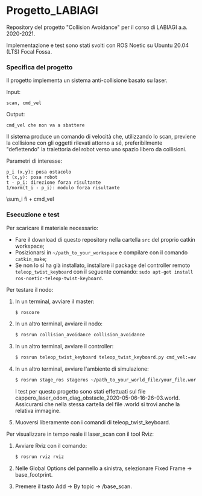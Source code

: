 # Progetto_LABIAGI

Repository del progetto "Collision Avoidance" per il corso di LABIAGI a.a. 2020-2021.

Implementazione e test sono stati svolti con ROS Noetic su Ubuntu 20.04 (LTS) Focal Fossa.

### Specifica del progetto

Il progetto implementa un sistema anti-collisione basato su laser.

Input:

    scan, cmd_vel

Output:

    cmd_vel che non va a sbattere

Il sistema produce un comando di velocità che, utilizzando lo scan, previene la collisione con gli oggetti rilevati attorno a sé, preferibilmente "deflettendo" la traiettoria del robot verso uno spazio libero da collisioni.

Parametri di interesse:

    p_i (x,y): posa ostacolo
    t (x,y): posa robot
    t - p_i: direzione forza risultante
    1/norm(t_i - p_i): modulo forza risultante

\sum_i fi + cmd_vel

### Esecuzione e test

Per scaricare il materiale necessario:

- Fare il download di questo repository nella cartella `src` del proprio catkin workspace;
- Posizionarsi in `~/path_to_your_workspace` e compilare con il comando `catkin_make`;
- Se non lo si ha già installato, installare il package del controller remoto `teleop_twist_keyboard` con il seguente comando: `sudo apt-get install ros-noetic-teleop-twist-keyboard`.

Per testare il nodo:

1. In un terminal, avviare il master:

   ```bash
   $ roscore
   ```

2. In un altro terminal, avviare il nodo:

   ```bash
   $ rosrun collision_avoidance collision_avoidance
   ```

3. In un altro terminal, avviare il controller:

   ```bash
   $ rosrun teleop_twist_keyboard teleop_twist_keyboard.py cmd_vel:=avoid_cmd_vel
   ```

4. In un altro terminal, avviare l'ambiente di simulazione:

   ```bash
   $ rosrun stage_ros stageros ~/path_to_your_world_file/your_file.world
   ```

   I test per questo progetto sono stati effettuati sul file cappero_laser_odom_diag_obstacle_2020-05-06-16-26-03.world. Assicurarsi che nella stessa cartella del file .world si trovi anche la relativa immagine.

5. Muoversi liberamente con i comandi di teleop_twist_keyboard.

Per visualizzare in tempo reale il laser_scan con il tool Rviz:

1. Avviare Rviz con il comando:

   ```bash
   $ rosrun rviz rviz
   ```

2. Nelle Global Options del pannello a sinistra, selezionare Fixed Frame -> base_footprint.

3. Premere il tasto Add -> By topic -> /base_scan.
